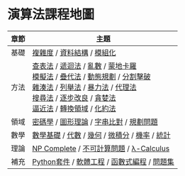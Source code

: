 # 演算法課程地圖

章節       | 主題
-----------|--------------------
基礎 | [複雜度](00a-complexity) / [資料結構](00b-dataStructure) / [模組化](00c-modularize)
方法 | [查表法](01-tableLookup) / [遞迴法](19-recursive) / [亂數](02a-random) / [蒙地卡羅](03-monteCarlo) <br/> [模擬法](15-simulate) / [疊代法](04a-iterative) / [動態規劃](05-dynamicProgramming) / [分割擊破](06-divideConquer) <br/> [雜湊法](07-hashing) / [列舉法](08a-enumerate) / [暴力法](08b-bruteForce) / [代理法](16a-delegate) <br/> [搜尋法](11b-search) / [逐步改良](10a-improve) / [貪婪法](10b-greedy) <br/>  [逼近法](12a-approximate) / [轉換領域](12c-transform) / [化約法](16c-reduction)
領域 | [密碼學](09-cryptography) / [圖形理論](11a-graph) / [字串比對](13-string) / [規劃問題](16b-programming)
數學 | [數學基礎](00e-math) / [代數](04a-algebra) / [幾何](14-geometry)  / [微積分](12b-calculus) / [機率](02b-probability) / [統計](02c-statistics) 
理論 | [NP Complete](17-npcomplete) / [不可計算問題](18-unsolvable) / [λ-Calculus](21-lambdaCalculus)
補充 | [Python套件](00d-package) / [軟體工程](A1-softwareEngineering) / [函數式編程](20-functional) / [問題集](A2-QA)

